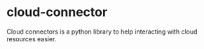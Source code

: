 # cloud-connector

Cloud connectors is a python library to help interacting with cloud resources easier.
